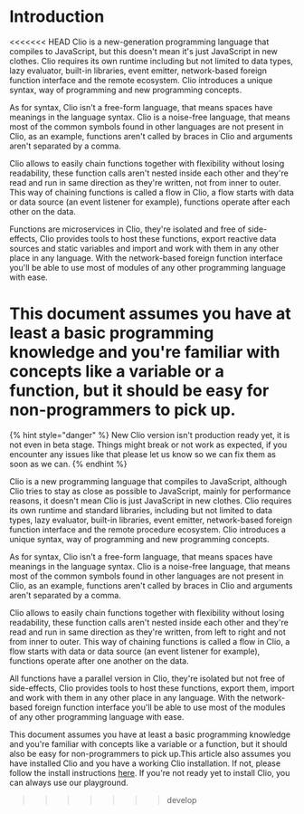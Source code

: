 # Introduction

<<<<<<< HEAD
Clio is a new-generation programming language that compiles to JavaScript, but this doesn't mean it's just JavaScript in new clothes. Clio requires its own runtime including but not limited to data types, lazy evaluator, built-in libraries, event emitter, network-based foreign function interface and the remote ecosystem. Clio introduces a unique syntax, way of programming and new programming concepts.

As for syntax, Clio isn't a free-form language, that means spaces have meanings in the language syntax. Clio is a noise-free language, that means most of the common symbols found in other languages are not present in Clio, as an example, functions aren't called by braces in Clio and arguments aren't separated by a comma.

Clio allows to easily chain functions together with flexibility without losing readability, these function calls aren't nested inside each other and they're read and run in same direction as they're written, not from inner to outer. This way of chaining functions is called a flow in Clio, a flow starts with data or data source \(an event listener for example\), functions operate after each other on the data.

Functions are microservices in Clio, they're isolated and free of side-effects, Clio provides tools to host these functions, export reactive data sources and static variables and import and work with them in any other place in any language. With the network-based foreign function interface you'll be able to use most of modules of any other programming language with ease.

# This document assumes you have at least a basic programming knowledge and you're familiar with concepts like a variable or a function, but it should be easy for non-programmers to pick up.

{% hint style="danger" %}
New Clio version isn't production ready yet, it is not even in beta stage. Things might break or not work as expected, if you encounter any issues like that please let us know so we can fix them as soon as we can.
{% endhint %}

Clio is a new programming language that compiles to JavaScript, although Clio tries to stay as close as possible to JavaScript, mainly for performance reasons, it doesn't mean Clio is just JavaScript in new clothes. Clio requires its own runtime and standard libraries, including but not limited to data types, lazy evaluator, built-in libraries, event emitter, network-based foreign function interface and the remote procedure ecosystem. Clio introduces a unique syntax, way of programming and new programming concepts.

As for syntax, Clio isn't a free-form language, that means spaces have meanings in the language syntax. Clio is a noise-free language, that means most of the common symbols found in other languages are not present in Clio, as an example, functions aren't called by braces in Clio and arguments aren't separated by a comma.

Clio allows to easily chain functions together with flexibility without losing readability, these function calls aren't nested inside each other and they're read and run in same direction as they're written, from left to right and not from inner to outer. This way of chaining functions is called a flow in Clio, a flow starts with data or data source \(an event listener for example\), functions operate after one another on the data.

All functions have a parallel version in Clio, they're isolated but not free of side-effects, Clio provides tools to host these functions, export them, import and work with them in any other place in any language. With the network-based foreign function interface you'll be able to use most of the modules of any other programming language with ease.

This document assumes you have at least a basic programming knowledge and you're familiar with concepts like a variable or a function, but it should also be easy for non-programmers to pick up.This article also assumes you have installed Clio and you have a working Clio installation. If not, please follow the install instructions [here](../../install.md). If you're not ready yet to install Clio, you can always use our playground.

> > > > > > > develop
